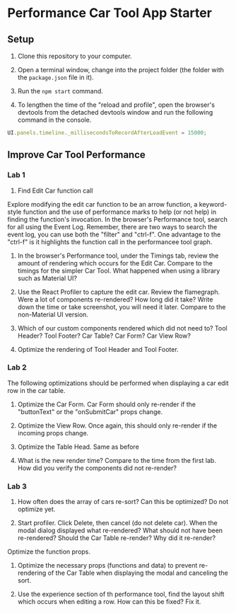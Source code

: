 # Performance Car Tool App Starter

## Setup

1. Clone this repository to your computer.

2. Open a terminal window, change into the project folder (the folder with the `package.json` file in it).

3. Run the `npm start` command.

4. To lengthen the time of the "reload and profile", open the browser's devtools from the detached devtools window and run the following command in the console.

```javascript
UI.panels.timeline._millisecondsToRecordAfterLoadEvent = 15000;
```

## Improve Car Tool Performance

### Lab 1

1. Find Edit Car function call

Explore modifying the edit car function to be an arrow function, a keyword-style function and the use of performance marks to help (or not help) in finding the function's invocation. In the browser's Performance tool, search for all using the Event Log. Remember, there are two ways to search the event log, you can use both the "filter" and "ctrl-f". One advantage to the "ctrl-f" is it highlights the function call in the performancee tool graph.

1. In the browser's Performance tool, under the Timings tab, review the amount of rendering which occurs for the Edit Car. Compare to the timings for the simpler Car Tool. What happened when using a library such as Material UI?

1. Use the React Profiler to capture the edit car. Review the flamegraph. Were a lot of components re-rendered? How long did it take? Write down the time or take screenshot, you will need it later. Compare to the non-Material UI version.

1. Which of our custom components rendered which did not need to? Tool Header? Tool Footer? Car Table? Car Form? Car View Row?

1. Optimize the rendering of Tool Header and Tool Footer.

### Lab 2

The following optimizations should be performed when displaying a car edit row in the car table.

1. Optimize the Car Form. Car Form should only re-render if the "buttonText" or the "onSubmitCar" props change.

1. Optimize the View Row. Once again, this should only re-render if the incoming props change.

1. Optimize the Table Head. Same as before

1. What is the new render time? Compare to the time from the first lab. How did you verify the components did not re-render?

### Lab 3

1. How often does the array of cars re-sort? Can this be optimized? Do not optimize yet.

1. Start profiler. Click Delete, then cancel (do not delete car). When the modal dialog displayed what re-rendered? What should not have been re-rendered? Should the Car Table re-render? Why did it re-render?

Optimize the function props.

1. Optimize the necessary props (functions and data) to prevent re-rendering of the Car Table when displaying the modal and canceling the sort.

1. Use the experience section of th performance tool, find the layout shift which occurs when editing a row. How can this be fixed? Fix it.
